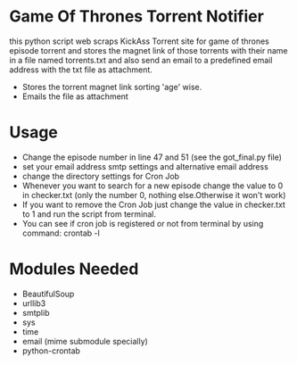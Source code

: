# Game Of Thrones Torrent Notifier


this python script web scraps KickAss Torrent site for game of thrones episode torrent and stores the magnet link of those torrents with their name in a file named torrents.txt and also send an email to a predefined email address with the txt file as attachment.

  - Stores the torrent magnet link sorting 'age' wise.
  - Emails the file as attachment

# Usage

  - Change the episode number in line 47 and 51 (see the got_final.py file)
  - set your email address smtp settings and alternative email address
  - change the directory settings for Cron Job
  - Whenever you want to search for a new episode change the value to 0 in checker.txt (only the number 0, nothing else.Otherwise it won't work)
  - If you want to remove the Cron Job just change the value in checker.txt to 1 and run the script from terminal.
  - You can see if cron job is registered or not from terminal by using command: crontab -l

# Modules Needed
 - BeautifulSoup
 - urllib3
 - smtplib
 - sys
 - time
 - email (mime submodule specially)
 - python-crontab
  

